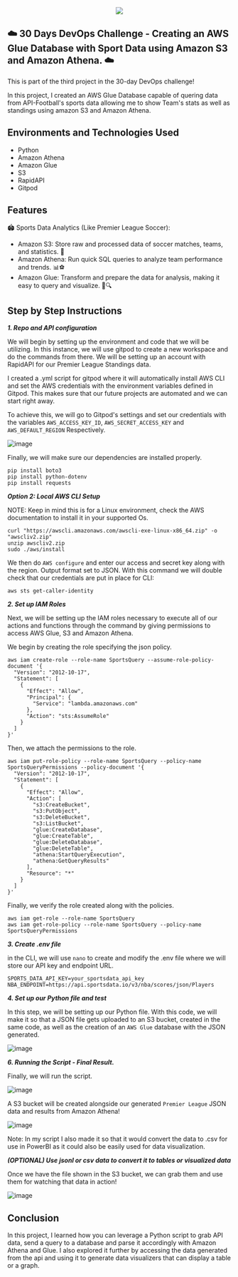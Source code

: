 <p align="center">
  <img src="assets/diagram.png" 
</p>
  
## ☁️ 30 Days DevOps Challenge - Creating an AWS Glue Database with Sport Data using Amazon S3 and Amazon Athena.  ☁️

This is part of the third project in the 30-day DevOps challenge! 

In this project, I created an AWS Glue Database capable of quering data from API-Football's sports data allowing me to show Team's stats as well as standings using amazon S3 and Amazon Athena.


<h2>Environments and Technologies Used</h2>

  - Python
  - Amazon Athena
  - Amazon Glue
  - S3
  - RapidAPI
  - Gitpod



  
<h2>Features</h2>  

🏟️ Sports Data Analytics (Like Premier League Soccer):

- Amazon S3: Store raw and processed data of soccer matches, teams, and statistics. 🏅
- Amazon Athena: Run quick SQL queries to analyze team performance and trends. 📊⚽
- Amazon Glue: Transform and prepare the data for analysis, making it easy to query and visualize. 🧹🔍




<h2>Step by Step Instructions</h2>

***1. Repo and API configuration***

We will begin by setting up the environment and code that we will be utilizing. In this instance, we will use gitpod to create a new workspace and do the commands from there. We will be setting up an account with RapidAPI for our Premier League Standings data.

I created a .yml script for gitpod where it will automatically install AWS CLI and set the AWS credentials with the environment variables defined in Gitpod. This makes sure that our future projects are automated and we can start right away.

To achieve this, we will go to Gitpod's settings and set our credentials with the variables `AWS_ACCESS_KEY_ID`, `AWS_SECRET_ACCESS_KEY` and `AWS_DEFAULT_REGION` Respectively.

![image](/assets/image1.png)

Finally, we will make sure our dependencies are installed properly.

```
pip install boto3
pip install python-dotenv
pip install requests
```

***Option 2: Local AWS CLI Setup***

NOTE: Keep in mind this is for a Linux environment, check the AWS documentation to install it in your supported Os.

   ```
   curl "https://awscli.amazonaws.com/awscli-exe-linux-x86_64.zip" -o "awscliv2.zip"
unzip awscliv2.zip
sudo ./aws/install
```
We then do `AWS configure` and enter our access and secret key along with the region. Output format set to JSON. With this command we will double check that our credentials are put in place for CLI:

```
aws sts get-caller-identity
```


***2. Set up IAM Roles***

Next, we will be setting up the IAM roles necessary to execute all of our actions and functions through the command by giving permissions to access AWS Glue, S3 and Amazon Athena. 

We begin by creating the role specifying the json policy.

```
aws iam create-role --role-name SportsQuery --assume-role-policy-document '{
  "Version": "2012-10-17",
  "Statement": [
    {
      "Effect": "Allow",
      "Principal": {
        "Service": "lambda.amazonaws.com"
      },
      "Action": "sts:AssumeRole"
    }
  ]
}'
```

Then, we attach the permissions to the role.

```
aws iam put-role-policy --role-name SportsQuery --policy-name SportsQueryPermissions --policy-document '{
  "Version": "2012-10-17",
  "Statement": [
    {
      "Effect": "Allow",
      "Action": [
        "s3:CreateBucket",
        "s3:PutObject",
        "s3:DeleteBucket",
        "s3:ListBucket",
        "glue:CreateDatabase",
        "glue:CreateTable",
        "glue:DeleteDatabase",
        "glue:DeleteTable",
        "athena:StartQueryExecution",
        "athena:GetQueryResults"
      ],
      "Resource": "*"
    }
  ]
}'
```

Finally, we verify the role created along with the policies.

```
aws iam get-role --role-name SportsQuery
aws iam get-role-policy --role-name SportsQuery --policy-name SportsQueryPermissions
```



***3. Create .env file***

in the CLI, we will use `nano` to create and modify the .env file where we will store our API key and endpoint URL. 

```
SPORTS_DATA_API_KEY=your_sportsdata_api_key
NBA_ENDPOINT=https://api.sportsdata.io/v3/nba/scores/json/Players
```


***4. Set up our Python file and test***

In this step, we will be setting up our Python file. With this code, we will make it so that a JSON file gets uploaded to an S3 bucket, created in the same code, as well as the creation of an `AWS Glue` database with the JSON generated.

![image](/assets/image2.png)


***6.  Running the Script - Final Result.***

Finally, we will run the script.

![image](/assets/image3.png)

A S3 bucket will be created alongside our generated `Premier League` JSON data and results from Amazon Athena!

![image](/assets/image4.png)

Note: In my script I also made it so that it would convert the data to .csv for use in PowerBI as it could also be easily used for data visualization.

***(OPTIONAL) Use jsonl or csv data to convert it to tables or visualized data***

Once we have the file shown in the S3 bucket, we can grab them and use them for watching that data in action!

![image](/assets/image5.png)



<h2>Conclusion</h2>

In this project, I learned how you can leverage a Python script to grab API data, send a query to a database and parse it accordingly with Amazon Athena and Glue. I also explored it further by accessing the data generated from the api and using it to generate data visualizers that can display a table or a graph.
